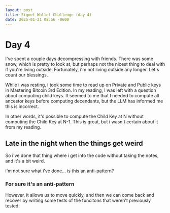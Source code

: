 ```yaml
---
layout: post
title: Signet Wallet Challenge (day 4)
date: 2025-01-21 08:56 -0600
---
```


# Day 4

I've spent a couple days decompressing with friends. There was some snow, which is pretty to look at, but perhaps not the nicest thing to deal with if you're living outside. Fortunately, i'm not living outside any longer. Let's count our blessings.

While i was resting, i took some time to read up on Private and Public keys in Mastering Bitcoin 3rd Edition. In my reading, I was left with a question about computing child keys. It seemed to me that I needed to compute all ancestor keys before computing decendants, but the LLM has informed me this is incorrect.

In other words, it's possible to compute the Child Key at N without computing the Child Key at N-1. This is great, but i wasn't certain about it from my reading.

## Late in the night when the things get weird

So i've done that thing where i get into the code without taking the notes, and it's a bit weird.

i'm not sure what i've done... is this an anti-pattern?

### For sure it's an anti-pattern

However, it allows us to move quickly, and then we can come back and recover by writing some tests of the funcitons that weren't previously tested.



 
